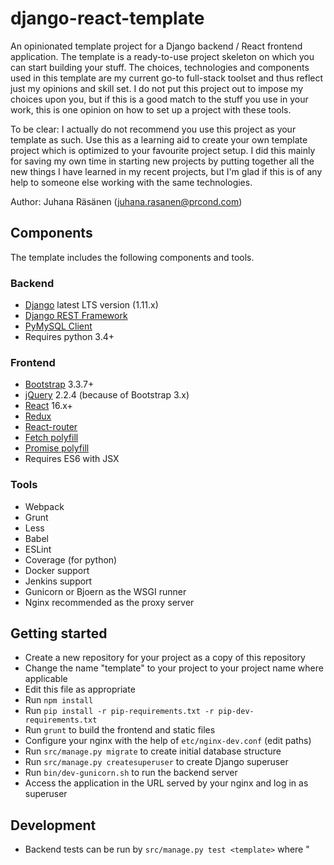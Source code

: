 # django-react-template

An opinionated template project for a Django backend / React frontend application. The
template is a ready-to-use project skeleton on which you can start building your stuff.
The choices, technologies and components used in this template are my current go-to
full-stack toolset and thus reflect just my opinions and skill set. I do not put this
project out to impose my choices upon you, but if this is a good match to the stuff you
use in your work, this is one opinion on how to set up a project with these tools.

To be clear: I actually do not recommend you use this project as your template as such.
Use this as a learning aid to create your own template project which is optimized to your
favourite project setup. I did this mainly for saving my own time in starting new projects
by putting together all the new things I have learned in my recent projects, but I'm glad
if this is of any help to someone else working with the same technologies.

Author: Juhana Räsänen ([juhana.rasanen@prcond.com](mailto:juhana.rasanen@prcond.com))


## Components

The template includes the following components and tools.

### Backend

* [Django](https://www.djangoproject.com) latest LTS version (1.11.x)
* [Django REST Framework](http://www.django-rest-framework.org)
* [PyMySQL Client](https://github.com/PyMySQL/mysqlclient-python)
* Requires python 3.4+

### Frontend

* [Bootstrap](http://getbootstrap.com/) 3.3.7+
* [jQuery](https://jquery.com) 2.2.4 (because of Bootstrap 3.x)
* [React](https://reactjs.org/) 16.x+
* [Redux](https://redux.js.org/)
* [React-router](https://github.com/ReactTraining/react-router)
* [Fetch polyfill](https://github.com/github/fetch)
* [Promise polyfill](https://github.com/taylorhakes/promise-polyfill)
* Requires ES6 with JSX

### Tools

* Webpack
* Grunt
* Less
* Babel
* ESLint
* Coverage (for python)
* Docker support
* Jenkins support
* Gunicorn or Bjoern as the WSGI runner
* Nginx recommended as the proxy server


## Getting started

* Create a new repository for your project as a copy of this repository
* Change the name "template" to your project to your project name where applicable
* Edit this file as appropriate
* Run `npm install`
* Run `pip install -r pip-requirements.txt -r pip-dev-requirements.txt`
* Run `grunt` to build the frontend and static files
* Configure your nginx with the help of `etc/nginx-dev.conf` (edit paths)
* Run `src/manage.py migrate` to create initial database structure
* Run `src/manage.py createsuperuser` to create Django superuser
* Run `bin/dev-gunicorn.sh` to run the backend server
* Access the application in the URL served by your nginx and log in as superuser

## Development

* Backend tests can be run by `src/manage.py test <template>` where "<template>" is your project name
* Backend and frontend code can be linted with `grunt lint`


## Docker builds

Based on my own Ubuntu-derived base images intended for ECS deployment, but undocumented
for the time being.


## Jenkins integration

Based on `django-jenkins` package and running (python) coverage tests and linters in Jenkins.
I have my own private Jenkins setup which is not publicly available; but here is the Jenkins
script I use to build this project itself:

```
#!/bin/bash
mkdir log
virtualenv --python=python3 env
source env/bin/activate
pip install -r pip-requirements.txt
pip install -r pip-dev-requirements.txt

export APPLICATION_ENVIRONMENT=jenkins
src/manage.py jenkins --enable-coverage --coverage-rcfile=.coveragerc --project-apps-tests
flake8_junit reports/flake8.report reports/flake8.report.xml

npm install
grunt eslint:jenkins
```


## TODO

Plenty of things, because this project is mostly about documenting the ongoing process
of learning by doing. Few TODO items in particular:

* Javascript test framework
* A sample of `fetch` usage, eg. password changing possibility in the UI
* A sample REST API, potentially a generic REST view class for Django